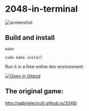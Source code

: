 # 2048-in-terminal

![screenshot](https://github.com/alewmoose/at2048/blob/master/screenshot.png)

## Build and install

`make`

`sudo make install`

Run it in a free online dev environment:

[![Open in Gitpod](https://gitpod.io/button/open-in-gitpod.svg)](https://gitpod.io#https://github.com/alewmoose/2048-in-terminal)

## The original game:
http://gabrielecirulli.github.io/2048/
